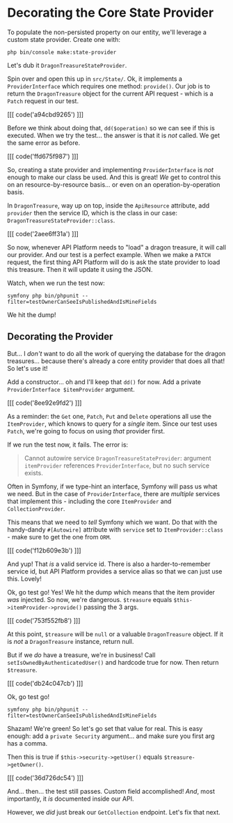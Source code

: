 # Decorating the Core State Provider

To populate the non-persisted property on our entity, we'll leverage a custom
state provider. Create one with:

```terminal
php bin/console make:state-provider
```

Let's dub it `DragonTreasureStateProvider`.

Spin over and open this up in `src/State/`. Ok, it implements a `ProviderInterface`
which requires one method: `provide()`. Our job is to return the `DragonTreasure`
object for the current API request - which is a `Patch` request in our test.

[[[ code('a94cbd9265') ]]]

Before we think about doing that, `dd($operation)` so we can see if this is
executed. When we try the test... the answer is that it is *not* called. We
get the same error as before.

[[[ code('ffd675f987') ]]]

So, creating a state provider and implementing `ProviderInterface` is *not*
enough to make our class be used. And this is great! *We* get to control this
on an resource-by-resource basis... or even on an operation-by-operation basis.

In `DragonTreasure`, way up on top, inside the `ApiResource` attribute, add
`provider` then the service ID, which is the class in our case:
`DragonTreasureStateProvider::class`.

[[[ code('2aee6ff31a') ]]]

So now, whenever API Platform needs to "load" a dragon treasure, it will call
our provider. And our test is a perfect example. When we make a `PATCH` request,
the first thing API Platform will do is ask the state provider to load this
treasure. Then it will update it using the JSON.

Watch, when we run the test now:

```terminal-silent
symfony php bin/phpunit --filter=testOwnerCanSeeIsPublishedAndIsMineFields
```

We hit the dump!

## Decorating the Provider

But... I *don't* want to do all the work of querying the database for the dragon
treasures... because there's already a core entity provider that does all that!
So let's use it!

Add a constructor... oh and I'll keep that `dd()` for now. Add a
private `ProviderInterface $itemProvider` argument.

[[[ code('8ee92e9fd2') ]]]

As a reminder: the `Get` one, `Patch`, `Put` and `Delete` operations all use
the `ItemProvider`, which knows to query for a *single* item. Since our test uses
`Patch`, we're going to focus on using *that* provider first.

If we run the test now, it fails. The error is:

> Cannot autowire service `DragonTreasureStateProvider`: argument `itemProvider`
> references `ProviderInterface`, but no such service exists.

Often in Symfony, if we type-hint an interface, Symfony will pass us what we need.
But in the case of `ProviderInterface`, there are *multiple* services that implement
this - including the core `ItemProvider` and `CollectionProvider`.

This means that we need to *tell* Symfony which we want. Do that with the handy-dandy
`#[Autowire]` attribute with `service` set to `ItemProvider::class` - make sure to
get the one from `ORM`.

[[[ code('f12b609e3b') ]]]

And yup! That *is* a valid service id. There is also a harder-to-remember service
id, but API Platform provides a service alias so that we can just use this. Lovely!

Ok, go test go! Yes! We hit the dump which means that the item provider *was*
injected. So now, we're dangerous. `$treasure` equals `$this->itemProvider->provide()`
passing the 3 args.

[[[ code('753f552fb8') ]]]

At this point, `$treasure` will be `null` or a valuable `DragonTreasure` object.
If it is *not* a `DragonTreasure` instance, return null.

But if we *do* have a treasure, we're in business! Call `setIsOwnedByAuthenticatedUser()`
and hardcode true for now. Then return `$treasure`.

[[[ code('db24c047cb') ]]]

Ok, go test go!

```terminal-silent
symfony php bin/phpunit --filter=testOwnerCanSeeIsPublishedAndIsMineFields
```

Shazam! We're green! So let's go set that value for real. This is easy enough:  add a
`private Security` argument... and make sure you first arg has a comma.

Then this is true if `$this->security->getUser()` equals `$treasure->getOwner()`.

[[[ code('36d726dc54') ]]]

And... then... the test still passes. Custom field accomplished! *And*, most importantly,
it *is* documented inside our API.

However, we *did* just break our `GetCollection` endpoint. Let's fix that next.
